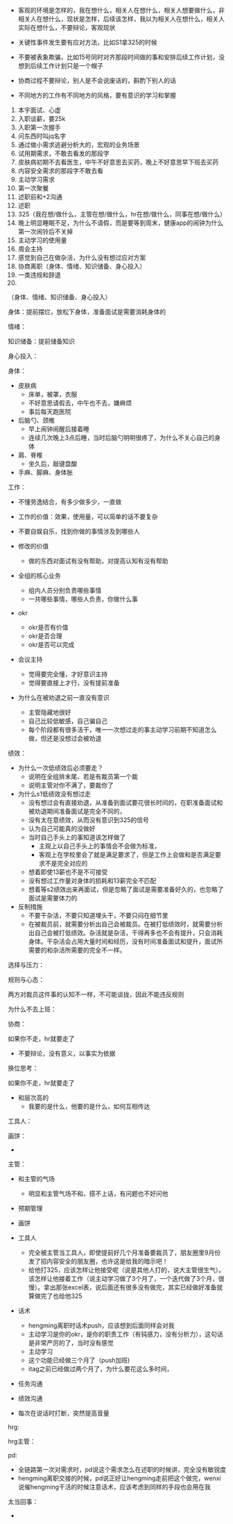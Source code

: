 * 客观的环境是怎样的，我在想什么，相关人在想什么，相关人想要做什么，非相关人在想什么，现状是怎样，后续该怎样，我以为相关人在想什么，相关人实际在想什么，不要辩论，客观现状

* 关键性事件发生要有应对方法，比如S1拿325的时候

* 不要被表象欺骗，比如15号同时对齐那段时间做的事和安排后续工作计划，没想到后续工作计划只是一个幌子

* 协商过程不要辩论，别人是不会说废话的，斟酌下别人的话
* 不同地方的工作有不同地方的风格，要有意识的学习和掌握

1. 本宇面试、心虚
1. 入职谈薪，要25k
2. 入职第一次握手
2. 问东西时叫jq名字
2. 通过做小需求逃避分析大的，宏观的业务场景
2. 试用期需求，不敢去看发的那段字
2. 皮肤病初期不去看医生，中午不好意思去买药，晚上不好意思早下班去买药
2. 内容安全需求的那段字不敢去看
2. 主动学习需求
3. 第一次聚餐
3. 述职前和+2沟通
3. 述职
4. 325（我在想/做什么，主管在想/做什么，hr在想/做什么，同事在想/做什么）
4. 晚上明显睡眠不足，为什么不请假，而是要等到周末，健康app的闹钟为什么第一次闹铃后不关掉
4. 主动学习的使用量
4. 周会主持
4. 感觉到自己在做杂活，为什么没有想过应对方案
5. 协商离职（身体、情绪、知识储备、身心投入）
6. 一类违规和辞退
6. 

（身体、情绪、知识储备、身心投入）

身体：提前摆烂，放松下身体，准备面试是需要消耗身体的

情绪：

知识储备：提前储备知识

身心投入：







身体：

* 皮肤病
  * 床单，被罩，衣服
  * 不好意思请假去，中午也不去，嫌麻烦
  * 事后每天跑医院
* 后脑勺、颈椎
  * 早上闹钟闹醒后接着睡
  * 连续几次晚上3点后睡，当时后脑勺明明很疼了，为什么不关心自己的身体
* 肩、脊椎
  * 坐久后，敲键盘酸
* 手麻、脚麻、身体胀

工作：

* 不懂劳逸结合，有多少做多少，一直做
* 工作的价值：效果，使用量，可以简单的话不要复杂
* 不要自娱自乐，找到你做的事情涉及到哪些人
* 修改的价值
  * 做的东西对面试有没有帮助，对提高认知有没有帮助


* 全组的核心业务
  * 组内人员分别负责哪些事情
  * 一共哪些事情，哪些人负责，你做什么事
* okr

  * okr是否有价值
  * okr是否合理
  * okr是否可以完成
* 会议主持

  * 觉得要完全懂，才好意识主持
  * 觉得要直接上才行，没有提前准备
* 为什么在被劝退之前一直没有意识

  * 主管隐藏地很好
  * 自己比较低敏感，自己骗自己
  * 每个阶段都有很多活干，唯一一次想过走的事主动学习前期不知道怎么做，但还是没想过会被劝退




绩效：

* 为什么一次低绩效后必须要走？
  * 说明在全组排末尾、若是有裁员第一个裁
  * 说明主管对你不满了，要裁你了
* 为什么s1低绩效没有想过走
  * 没有想过会有直接劝退，从准备到面试要花很长时间的，在职准备面试和被劝退期间准备面试是完全不同的，
  * 没有太在意绩效，从而没有意识到325的信号
  * 认为自己可能真的没做好
  * 当时自己手头上的事知道该怎样做了
    * 主观上以自己手头上的事情会不会做为标准，
    * 客观上在学校里会了就是满足要求了，但是工作上会做和是否满足要求不是完全对应的
  * 想着即使13薪也不是不可接受
  * 没有想过工作量对身体的损耗和13薪完全不匹配
  * 想着等s2绩效出来再面试，但是忽略了面试是需要准备好久的，也忽略了面试是需要体力的
* 反制措施
  * 不要干杂活，不要只知道埋头干，不要只闷在细节里
  * 在被裁员前，就需要分析出自己会被裁员。在被打低绩效时，就需要分析出自己会被打低绩效。杂活就是杂活，干得再多也不会有提升，只会消耗身体。干杂活会占用大量时间和经历，没有时间准备面试和提升，面试所需要的和杂活所需要的完全不一样。




选择与压力：



规则与心态：

两方对裁员这件事的认知不一样，不可能谈拢，因此不能违反规则

为什么不去上班：



协商：

如果你不走，hr就要走了

* 不要辩论，没有意义，以事实为依据



换位思考：

如果你不走，hr就要走了

* 和层次高的
  * 我要的是什么，他要的是什么，如何互相传达



工具人：



画饼：

* 

主管：

* 和主管的气场
  * 明显和主管气场不和，搭不上话，有问题也不好问他

* 预期管理
* 画饼
* 工具人
  * 完全被主管当工具人，即使提前好几个月准备要裁员了，朋友圈里9月份发了招内容安全的朋友圈，也许这是给我的暗示吧！
  * 给他打325，应该怎样让他接受呢（说是其他人打的，说大主管很生气）。该怎样让他接着工作（说主动学习做了3个月了，一个迭代做了3个月，很慢）。拿出那张excel表，说后面还有很多没有做完，其实已经做好准备就算做完了也给他325
* 话术
  * hengming离职时话术push，应该想到后面同样会对我
  * 主动学习是你的okr，是你的职责工作（有钝感力，没有分析力），这句话是非常严厉的了，当时没有感觉
  * 主动学习
  * 这个功能已经做三个月了（push加班)
  * itag之前已经做过两个月了，为什么要花这么多时间，
* 任务沟通
* 绩效沟通
* 每次在说话时打断，突然提高音量

hrg:



hrg主管：



pd:

* 全链路第一次对需求时，pd说这个需求怎么在述职的时候讲，完全没有敏锐度
* hengming离职交接的时候，pd说正好让hengming走前把这个做完，wenxi说催hengming干活的时候注意话术，应该考虑到同样的手段也会用在我

太当回事：

* 







